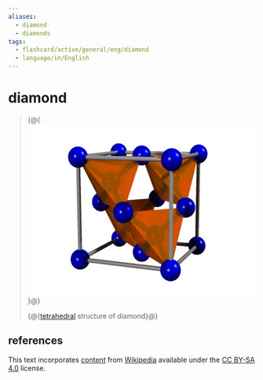 ```yaml
---
aliases:
  - diamond
  - diamonds
tags:
  - flashcard/active/general/eng/diamond
  - language/in/English
---
```


# diamond

> {@{![diamond structure](../../archives/Wikimedia%20Commons/Diamond%20structure.gif)}@}
>
> {@{[tetrahedral](tetrahedron.md) structure of diamond}@} <!--SR:!2025-07-08,573,310!2025-02-03,467,310-->

## references

This text incorporates [content](https://en.wikipedia.org/wiki/diamond) from [Wikipedia](Wikipedia.md) available under the [CC BY-SA 4.0](https://creativecommons.org/licenses/by-sa/4.0/) license.
